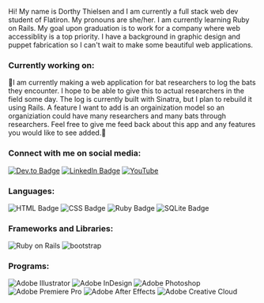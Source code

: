 <p>Hi! My name is Dorthy Thielsen and I am currently a full stack web dev student of Flatiron. My pronouns are she/her. I am currently learning Ruby on Rails. My goal upon graduation is to work for a company where web accessiblity is a top priority. I have a background in graphic design and puppet fabrication so I can't wait to make some beautiful web applications.</p>

<h3>Currently working on:</h3>
<p>🦇I am currently making a web application for bat researchers to log the bats they encounter. I hope to be able to give this to actual researchers in the field some day. The log is currently built with Sinatra, but I plan to rebuild it using Rails. A feature I want to add is an orgainization model so an organiziation could have many researchers and many bats through researchers. Feel free to give me feed back about this app and any features you would like to see added.🦇</p>

<h3>Connect with me on social media:</h3>
<a href="https://dev.to/dotnotation" target="_blank"><img src="https://img.shields.io/badge/dev.to-0A0A0A?style=for-the-badge&logo=dev.to&logoColor=white" alt="Dev.to Badge"></a>
<a href="https://www.linkedin.com/in/dorthy-thielsen-a863b158/" target="_blank"><img src="https://img.shields.io/badge/LinkedIn-0077B5?style=for-the-badge&logo=linkedin&logoColor=white" alt="LinkedIn Badge"></a>
<a href="https://www.youtube.com/channel/UC3sAh9p_omDFXaxJKS2jf2g" target="_blank"><img src="https://img.shields.io/badge/YouTube-FF0000?style=for-the-badge&logo=youtube&logoColor=white" alt="YouTube"></a>

<h3>Languages:</h3>
<td nowrap><img src="https://img.shields.io/badge/HTML-239120?style=for-the-badge&logo=html5&logoColor=white" alt="HTML Badge">
<img src="https://img.shields.io/badge/CSS-239120?&style=for-the-badge&logo=css3&logoColor=white" alt="CSS Badge">
<img src="https://img.shields.io/badge/Ruby-CC342D?style=for-the-badge&logo=ruby&logoColor=white" alt="Ruby Badge">
<img src="https://img.shields.io/badge/SQLite-07405E?style=for-the-badge&logo=sqlite&logoColor=white" alt="SQLite Badge"></nobr></td> 

<h3>Frameworks and Libraries:</h3>
<td nowrap><img src="https://img.shields.io/badge/rails-%23CC0000.svg?style=for-the-badge&logo=ruby-on-rails&logoColor=white" alt="Ruby on Rails">
<img src="https://img.shields.io/badge/bootstrap-%23563D7C.svg?style=for-the-badge&logo=bootstrap&logoColor=white" alt="bootstrap"></td>

<h3>Programs:</h3>
<td nowrap><img src="https://img.shields.io/badge/adobeillustrator-%23FF9A00.svg?style=for-the-badge&logo=adobeillustrator&logoColor=white" alt="Adobe Illustrator">
<img src="https://img.shields.io/badge/Adobe%20InDesign-49021F?style=for-the-badge&logo=adobeindesign&logoColor=FF3366" alt="Adobe InDesign">
<img src="https://img.shields.io/badge/adobephotoshop-%2331A8FF.svg?style=for-the-badge&logo=adobephotoshop&logoColor=white" alt="Adobe Photoshop">
<img src="https://img.shields.io/badge/Adobe%20Premiere%20Pro-9999FF?style=for-the-badge&logo=Adobe%20Premiere%20Pro&logoColor=white" alt="Adobe Premiere Pro">
<img src="https://img.shields.io/badge/Adobe-After%20Effects-CF96FD?style=for-the-badge&logo=Adobe-After-Effects&labelColor=393665&logoWidth=15" alt="Adobe After Effects">
<img src="https://img.shields.io/badge/Adobe%20Creative%20Cloud-DA1F26?style=for-the-badge&logo=Adobe%20Creative%20Cloud&logoColor=white" alt="Adobe Creative Cloud"></td>


